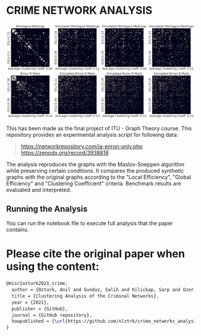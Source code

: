 # CRIME NETWORK ANALYSIS

![fig1](./sources/summary.png)

This has been made as the final project of ITU - Graph Theory course. This repository provides an experimental analysis script for following data:

> https://networkrepository.com/ia-enron-only.php </br>
> https://zenodo.org/record/3938818

The analysis reproduces the graphs with the Maslov-Sneppen algorithm while preserving certain conditions. It compares the produced synthetic graphs with the original graphs according to the "Local Efficiency", "Global Efficiency" and "Clustering Coefficient" criteria. Benchmark results are evaluated and interpreted.

## Running the Analysis

You can run the notebook file to execute full analysis that the paper contains.

# Please cite the original paper when using the content:

```latex
@misc{ozturk2021_crime,
  author = {Ozturk, Anil and Gunduz, Salih and Kilickap, Sarp and Ozer, Caner},
  title = {Clustering Analysis of the Criminal Networks},
  year = {2021},
  publisher = {GitHub},
  journal = {GitHub repository},
  howpublished = {\url{https://github.com/nlztrk/crime_networks_analysis}},
}
```